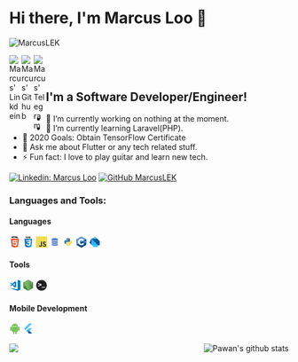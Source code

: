 # Hi there, I'm Marcus Loo 👋

<p align="left"> <img src="https://komarev.com/ghpvc/?username=MarcusLEK&label=Views&color=blue&style=plastic" alt="MarcusLEK" /> </p>

<a href="https://www.linkedin.com/in/marcus-loo/">
  <img align="left" alt="Marcus' Linkdein" width="22px" src="https://cdn.jsdelivr.net/npm/simple-icons@v3/icons/linkedin.svg" />
</a>
<a href="https://github.com/MarcusLEK">
  <img align="left" alt="Marcus' Github" width="22px" src="https://cdn.jsdelivr.net/npm/simple-icons@v3/icons/github.svg" />
</a>
<a href="https://t.me/MarcusLEK">
  <img align="left" alt="Marcus' Telegram" width="22px" src="https://cdn.jsdelivr.net/npm/simple-icons@v3/icons/telegram.svg" />
</a>

<br/>
<br/>

## I'm a Software Developer/Engineer!
- 🔭 I’m currently working on nothing at the moment.
- 🌱 I’m currently learning Laravel(PHP).
- 🥅 2020 Goals: Obtain TensorFlow Certificate
- 💬 Ask me about Flutter or any tech related stuff.
- ⚡ Fun fact: I love to play guitar and learn new tech.

[![Linkedin: Marcus Loo](https://img.shields.io/badge/-MarcusLoo-blue?style=flat-square&logo=Linkedin&logoColor=white&link=https://www.linkedin.com/in/marcus-loo/)](https://www.linkedin.com/in/marcus-loo/)
[![GitHub MarcusLEK](https://img.shields.io/github/followers/MarcusLEK?label=follow&style=social)](https://github.com/MarcusLEK)

### Languages and Tools:
#### Languages
<code><img height="20" src="https://raw.githubusercontent.com/github/explore/80688e429a7d4ef2fca1e82350fe8e3517d3494d/topics/html/html.png"></code>
<code><img height="20" src="https://raw.githubusercontent.com/github/explore/80688e429a7d4ef2fca1e82350fe8e3517d3494d/topics/css/css.png"></code>
<code><img height="20" src="https://raw.githubusercontent.com/github/explore/80688e429a7d4ef2fca1e82350fe8e3517d3494d/topics/javascript/javascript.png"></code>
<code><img height="20" src="https://raw.githubusercontent.com/github/explore/80688e429a7d4ef2fca1e82350fe8e3517d3494d/topics/sql/sql.png"></code>
<code><img height="20" src="https://raw.githubusercontent.com/github/explore/80688e429a7d4ef2fca1e82350fe8e3517d3494d/topics/python/python.png"></code>
<code><img height="20" src="https://raw.githubusercontent.com/github/explore/80688e429a7d4ef2fca1e82350fe8e3517d3494d/topics/cpp/cpp.png"></code>
<code><img height="20" src="https://raw.githubusercontent.com/github/explore/80688e429a7d4ef2fca1e82350fe8e3517d3494d/topics/dart/dart.png"></code>


#### Tools
<code><img height="20" src="https://raw.githubusercontent.com/github/explore/80688e429a7d4ef2fca1e82350fe8e3517d3494d/topics/visual-studio-code/visual-studio-code.png"></code>
<code><img height="20" src="https://raw.githubusercontent.com/github/explore/80688e429a7d4ef2fca1e82350fe8e3517d3494d/topics/nodejs/nodejs.png"></code>
<code><img height="20" src="https://raw.githubusercontent.com/github/explore/80688e429a7d4ef2fca1e82350fe8e3517d3494d/topics/terminal/terminal.png"></code>


#### Mobile Development
<code><img height="20" src="https://raw.githubusercontent.com/github/explore/80688e429a7d4ef2fca1e82350fe8e3517d3494d/topics/android/android.png"></code>
<code><img height="20" src="https://raw.githubusercontent.com/github/explore/80688e429a7d4ef2fca1e82350fe8e3517d3494d/topics/flutter/flutter.png"></code>


<a href="https://github.com/MarcusLEK">
  <img align="left" src="https://github-readme-stats.vercel.app/api/top-langs/?username=MarcusLEK&theme=dark&hide_langs_below=1" />
</a>
<a href="https://github.com/MarcusLEK">
 <img align="right" src="https://github-readme-stats.vercel.app/api?username=MarcusLEK&show_icons=true&theme=dark&line_height=27" alt="Pawan's github stats"/>
</a>